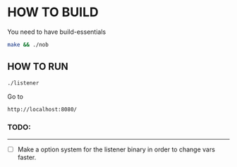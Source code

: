 # HOW TO BUILD

You need to have build-essentials
```bash
make && ./nob
```

## HOW TO RUN
```bash
./listener
```
Go to
```sh
http://localhost:8080/
```

### TODO:
---

- [ ] Make a option system for the listener binary in order to change vars faster.
